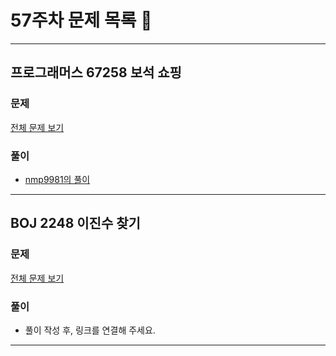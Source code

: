 # 57주차 문제 목록 📝
___
## 프로그래머스 67258 보석 쇼핑  
### 문제
[전체 문제 보기](https://school.programmers.co.kr/learn/courses/30/lessons/67258)

### 풀이
- [nmp9981의 풀이](https://blog.naver.com/tybnasgo/222979434026)
___ 
## BOJ 2248 이진수 찾기  
### 문제
[전체 문제 보기](https://www.acmicpc.net/problem/2248)

### 풀이
- 풀이 작성 후, 링크를 연결해 주세요.
___ 
